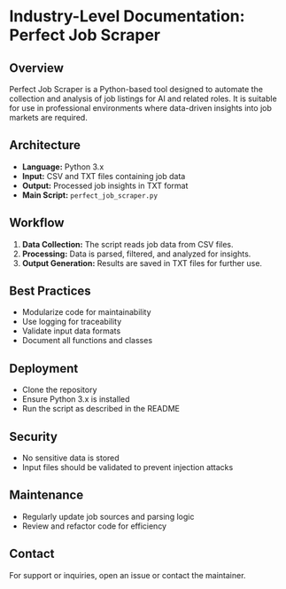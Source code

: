 # Industry-Level Documentation: Perfect Job Scraper

## Overview
Perfect Job Scraper is a Python-based tool designed to automate the collection and analysis of job listings for AI and related roles. It is suitable for use in professional environments where data-driven insights into job markets are required.

## Architecture
- **Language:** Python 3.x
- **Input:** CSV and TXT files containing job data
- **Output:** Processed job insights in TXT format
- **Main Script:** `perfect_job_scraper.py`

## Workflow
1. **Data Collection:** The script reads job data from CSV files.
2. **Processing:** Data is parsed, filtered, and analyzed for insights.
3. **Output Generation:** Results are saved in TXT files for further use.

## Best Practices
- Modularize code for maintainability
- Use logging for traceability
- Validate input data formats
- Document all functions and classes

## Deployment
- Clone the repository
- Ensure Python 3.x is installed
- Run the script as described in the README

## Security
- No sensitive data is stored
- Input files should be validated to prevent injection attacks

## Maintenance
- Regularly update job sources and parsing logic
- Review and refactor code for efficiency

## Contact
For support or inquiries, open an issue or contact the maintainer.
